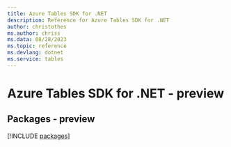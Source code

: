 ```yaml
---
title: Azure Tables SDK for .NET
description: Reference for Azure Tables SDK for .NET
author: christothes
ms.author: chriss
ms.data: 08/28/2023
ms.topic: reference
ms.devlang: dotnet
ms.service: tables
---
```

# Azure Tables SDK for .NET - preview
## Packages - preview
[!INCLUDE [packages](tables-index.md)]